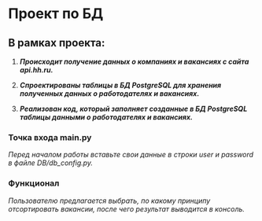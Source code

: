 # Проект по БД

## В рамках проекта:

1. ***Происходит получение данных о компаниях и вакансиях с сайта api.hh.ru.***

2. ***Спроектированы таблицы в БД PostgreSQL для хранения полученных данных о работодателях и вакансиях.***

3. ***Реализован код, который заполняет созданные в БД PostgreSQL таблицы данными о работодателях и вакансиях.***

### Точка входа main.py


*Перед началом работы вставьте свои данные в строки user и password в файле DB/db_config.py.*

### Функционал

*Пользователю предлагается выбрать, по какому принципу отсортировать вакансии, после чего результат выводится в консоль.*
